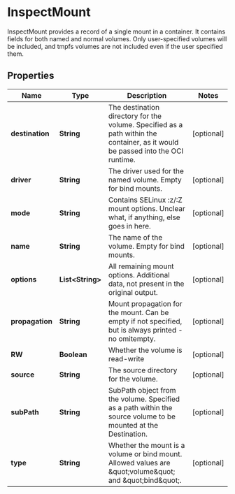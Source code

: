 

# InspectMount

InspectMount provides a record of a single mount in a container. It contains fields for both named and normal volumes. Only user-specified volumes will be included, and tmpfs volumes are not included even if the user specified them.

## Properties

| Name | Type | Description | Notes |
|------------ | ------------- | ------------- | -------------|
|**destination** | **String** | The destination directory for the volume. Specified as a path within the container, as it would be passed into the OCI runtime. |  [optional] |
|**driver** | **String** | The driver used for the named volume. Empty for bind mounts. |  [optional] |
|**mode** | **String** | Contains SELinux :z/:Z mount options. Unclear what, if anything, else goes in here. |  [optional] |
|**name** | **String** | The name of the volume. Empty for bind mounts. |  [optional] |
|**options** | **List&lt;String&gt;** | All remaining mount options. Additional data, not present in the original output. |  [optional] |
|**propagation** | **String** | Mount propagation for the mount. Can be empty if not specified, but is always printed - no omitempty. |  [optional] |
|**RW** | **Boolean** | Whether the volume is read-write |  [optional] |
|**source** | **String** | The source directory for the volume. |  [optional] |
|**subPath** | **String** | SubPath object from the volume. Specified as a path within the source volume to be mounted at the Destination. |  [optional] |
|**type** | **String** | Whether the mount is a volume or bind mount. Allowed values are \&quot;volume\&quot; and \&quot;bind\&quot;. |  [optional] |



